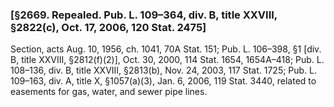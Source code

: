### [§2669. Repealed. Pub. L. 109–364, div. B, title XXVIII, §2822(c), Oct. 17, 2006, 120 Stat. 2475] ###

Section, acts Aug. 10, 1956, ch. 1041, 70A Stat. 151; Pub. L. 106–398, §1 [div. B, title XXVIII, §2812(f)(2)], Oct. 30, 2000, 114 Stat. 1654, 1654A–418; Pub. L. 108–136, div. B, title XXVIII, §2813(b), Nov. 24, 2003, 117 Stat. 1725; Pub. L. 109–163, div. A, title X, §1057(a)(3), Jan. 6, 2006, 119 Stat. 3440, related to easements for gas, water, and sewer pipe lines.